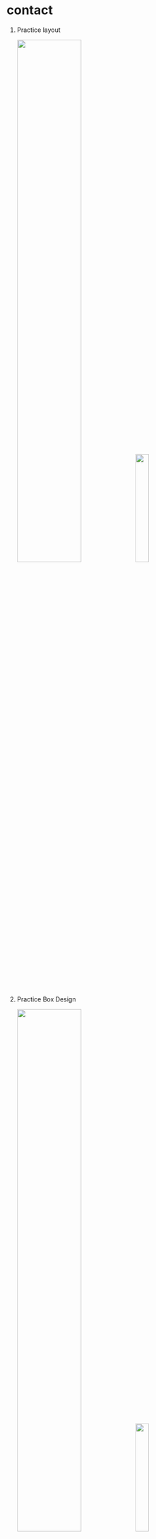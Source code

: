# contact

1. Practice layout
   <p>
     <img src="https://github.com/yesolll/contact/assets/72201467/a2d6f475-d02a-4b75-9ef7-6696063321d2" width="55%">
     <img src="https://github.com/yesolll/contact/assets/72201467/becc49f6-6d8a-40d6-b374-72485bf1103e" width="25%">
   </p>

2. Practice Box Design
   <p>
     <img src="https://github.com/yesolll/contact/assets/72201467/9dcc807b-69ec-4777-bbf6-f5f36c0bd246" width="55%">
     <img src="https://github.com/yesolll/contact/assets/72201467/1df751f3-d2e9-4e10-9f88-c24ed10e0d9d" width="25%">
   </p>

3. Button Style
   1) ElevatedButton
   2) TextButton
   3) IconButton
   <p>
     <img src="https://github.com/yesolll/contact/assets/72201467/e8585127-7f70-4daf-b6ef-b16caf53c686" width="55%">
     <img src="https://github.com/yesolll/contact/assets/72201467/becf672f-6018-463d-a37e-6cc3b1449e98" width="25%">
   </p>

4. AppBar
   1) leading <
   2) actions ★
   <p>
     <img src="https://github.com/yesolll/contact/assets/72201467/0c01fa72-6689-4a94-8a57-3acd201dc8b4" width="55%">
     <img src="https://github.com/yesolll/contact/assets/72201467/863f09bf-044b-40c0-9ef4-7943cf3f7e7d" width="25%">
   </p>
5. Task: Layout & Styling
   <p>
     <img src="https://github.com/yesolll/contact/assets/72201467/50d32dce-47c2-4c25-9f26-ac9b0e27a6ea" width="55%">
     <img src="https://github.com/yesolll/contact/assets/72201467/923b872c-ed0e-4c37-8c42-b76796c49336" width="25%">
   </p>
